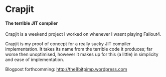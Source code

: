 # Crapjit
#### The terrible JIT compiler

Crapjit is a weekend project I worked on whenever I wasnt playing Fallout4.

Crapjit is my proof of concept for a really sucky JIT compiler implementation.
It takes its name from the terrible code it produces; far worse then unoptimised, however it makes up for this (a little) in simplicity and ease of implementation.

Blogpost forthcomming:
http://the8bitpimp.wordpress.com
